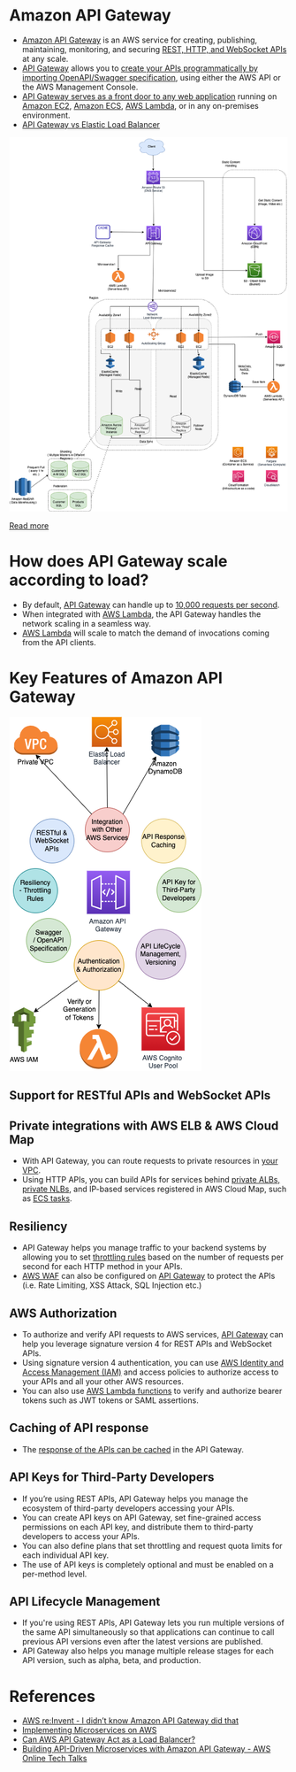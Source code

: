 # Amazon API Gateway
- [Amazon API Gateway](https://docs.aws.amazon.com/apigateway/latest/developerguide/welcome.html) is an AWS service for creating, publishing, maintaining, monitoring, and securing [REST, HTTP, and WebSocket APIs](../../../1_HLDDesignComponents/2_APITechOptions/REST.md) at any scale.
- [API Gateway](https://docs.aws.amazon.com/apigateway/latest/developerguide/welcome.html) allows you to [create your APIs programmatically by importing OpenAPI/Swagger specification](../../../1_HLDDesignComponents/2_APITechOptions/API_Dev_Documentation/Swagger/OpenAPISpec.md), using either the AWS API or the AWS Management Console. 
- [API Gateway serves as a front door to any web application](https://aws.amazon.com/api-gateway/features/) running on [Amazon EC2](../../4_ComputeServices/AmazonEC2), [Amazon ECS](../../4_ComputeServices/AmazonECS), [AWS Lambda](../../4_ComputeServices/AWSLambda/Readme.md), or in any on-premises environment. 
- [API Gateway vs Elastic Load Balancer](../AmazonAPIGatewayVsELB.md)

![img.png](../../0_AWSDesigns/DesignScalableSystemWithRDMS/assets/DesignScalableSystemWithRelationalDBOnAWS.drawio.png)

[Read more](../../0_AWSDesigns/DesignScalableSystemWithRDMS/README.md)

# How does API Gateway scale according to load?
- By default, [API Gateway]() can handle up to [10,000 requests per second](../../../1_HLDDesignComponents/0_SystemGlossaries/LatencyThroughput.md).
- When integrated with [AWS Lambda](../../4_ComputeServices/AWSLambda/Readme.md), the API Gateway handles the network scaling in a seamless way.
- [AWS Lambda](../../4_ComputeServices/AWSLambda/Readme.md) will scale to match the demand of invocations coming from the API clients.

# Key Features of Amazon API Gateway

![img.png](assets/AmazonAPIGateway_Features.drawio.png)

## Support for RESTful APIs and WebSocket APIs

## Private integrations with AWS ELB & AWS Cloud Map
- With API Gateway, you can route requests to private resources in [your VPC](../AmazonVPC.md). 
- Using HTTP APIs, you can build APIs for services behind [private ALBs, private NLBs](../ElasticLoadBalancer/Readme.md), and IP-based services registered in AWS Cloud Map, such as [ECS tasks](../../4_ComputeServices/AmazonECS/Readme.md).
  
## Resiliency
- API Gateway helps you manage traffic to your backend systems by allowing you to set [throttling rules](https://docs.aws.amazon.com/apigateway/latest/developerguide/api-gateway-request-throttling.html) based on the number of requests per second for each HTTP method in your APIs.
- [AWS WAF](../../2_SecurityAndIdentityServices/AWSWAF.md) can also be configured on [API Gateway](https://docs.aws.amazon.com/apigateway/latest/developerguide/apigateway-control-access-aws-waf.html) to protect the APIs (i.e. Rate Limiting, XSS Attack, SQL Injection etc.)

## AWS Authorization
- To authorize and verify API requests to AWS services, [API Gateway]() can help you leverage signature version 4 for REST APIs and WebSocket APIs. 
- Using signature version 4 authentication, you can use [AWS Identity and Access Management (IAM)](../../2_SecurityAndIdentityServices/AWSUsers&AccessMgmt/AWSIAM.md) and access policies to authorize access to your APIs and all your other AWS resources.
- You can also use [AWS Lambda functions](../../4_ComputeServices/AWSLambda/Readme.md) to verify and authorize bearer tokens such as JWT tokens or SAML assertions.

## Caching of API response
- The [response of the APIs can be cached](https://docs.aws.amazon.com/apigateway/latest/developerguide/api-gateway-caching.html) in the API Gateway.

## API Keys for Third-Party Developers
- If you’re using REST APIs, API Gateway helps you manage the ecosystem of third-party developers accessing your APIs.
- You can create API keys on API Gateway, set fine-grained access permissions on each API key, and distribute them to third-party developers to access your APIs. 
- You can also define plans that set throttling and request quota limits for each individual API key. 
- The use of API keys is completely optional and must be enabled on a per-method level.

## API Lifecycle Management
- If you're using REST APIs, API Gateway lets you run multiple versions of the same API simultaneously so that applications can continue to call previous API versions even after the latest versions are published. 
- API Gateway also helps you manage multiple release stages for each API version, such as alpha, beta, and production.

# References
- [AWS re:Invent - I didn’t know Amazon API Gateway did that](https://www.youtube.com/watch?v=yfJZc3sJZ8E)
- [Implementing Microservices on AWS](https://docs.aws.amazon.com/whitepapers/latest/microservices-on-aws/microservices.html)
- [Can AWS API Gateway Act as a Load Balancer?](https://dashbird.io/blog/can-api-gateway-act-load-balancer/)
- [Building API-Driven Microservices with Amazon API Gateway - AWS Online Tech Talks](https://www.youtube.com/watch?v=xkDcBssNd1g)